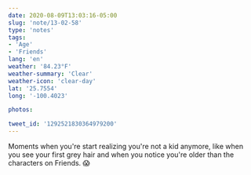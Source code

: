 ```yaml
---
date: 2020-08-09T13:03:16-05:00
slug: 'note/13-02-58'
type: 'notes'
tags:
- 'Age'
- 'Friends'
lang: 'en'
weather: '84.23°F'
weather-summary: 'Clear'
weather-icon: 'clear-day'
lat: '25.7554'
long: '-100.4023'

photos:

tweet_id: '1292521830364979200'
---
```

Moments when you're start realizing you're not a kid anymore, like when you see your first grey hair and when you notice you're older than the characters on Friends. 😱  